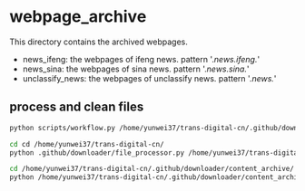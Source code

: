# webpage_archive

This directory contains the archived webpages.

- news_ifeng: the webpages of ifeng news. pattern '.*news.ifeng.*'
- news_sina: the webpages of sina news. pattern '.*news.sina.*'
- unclassify_news: the webpages of unclassify news. pattern '.*news.*'

## process and clean files

```sh
python scripts/workflow.py /home/yunwei37/trans-digital-cn/.github/downloader/webpage_archive/new_all_results/20250123_res

cd cd /home/yunwei37/trans-digital-cn/
python .github/downloader/file_processor.py /home/yunwei37/trans-digital-cn/.github/downloader/webpage_archive/new_all_results/20250123_res /home/yunwei37/trans-digital-cn/.github/downloader/content_archive/workspace

cd /home/yunwei37/trans-digital-cn/.github/downloader/content_archive/
python /home/yunwei37/trans-digital-cn/.github/downloader/content_archive/.github/scripts/workspace/organize_files.py
```
